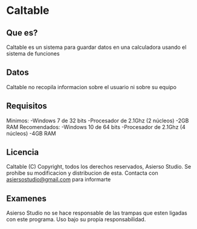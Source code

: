 # Caltable
## Que es?
Caltable es un sistema para guardar datos en una calculadora usando el sistema de funciones
## Datos
Caltable no recopila informacion sobre el usuario ni sobre su equipo
## Requisitos
Minimos:
-Windows 7 de 32 bits
-Procesador de 2.1Ghz (2 núcleos)
-2GB RAM
Recomendados:
-Windows 10 de 64 bits
-Procesador de 2.1Ghz (4 núcleos)
-4GB RAM
## Licencia
Caltable (C) Copyright, todos los derechos reservados, Asierso Studio.
Se prohibe su modificacion y distribucion de esta. Contacta con asiersostudio@gmail.com para informarte
## Examenes
Asierso Studio no se hace responsable de las trampas que esten ligadas con este programa. Uso bajo su propia responsabilidad.

